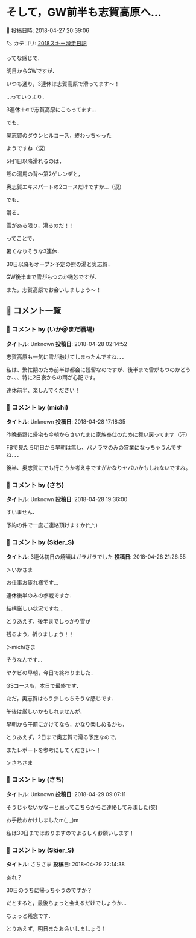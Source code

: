 # そして，GW前半も志賀高原へ…

📅 投稿日時: 2018-04-27 20:39:06

🏷️ カテゴリ: [2018スキー滑走日記](c11b88dc181f34079ab41db74a3587646.md)

ってな感じで．


明日からGWですが．





いつも通り，3連休は志賀高原で滑ってます～！


…っていうより．


3連休＋αで志賀高原にこもってます…





でも．


奥志賀のダウンヒルコース，終わっちゃった


ようですね（涙）


5月1日以降滑れるのは，


熊の湯馬の背～第2ゲレンデと，


奥志賀エキスパートの2コースだけですか…（涙）


でも．


滑る．


雪がある限り，滑るのだ！！





ってことで．


暑くなりそうな3連休．


30日以降もオープン予定の熊の湯と奥志賀．


GW後半まで雪がもつのか微妙ですが．





また，志賀高原でお会いしましょう～！

## 💬 コメント一覧

### 💬 コメント by (いか＠まだ職場)
**タイトル**: Unknown
**投稿日**: 2018-04-28 02:14:52

志賀高原も一気に雪が融けてしまったんですね、、、

私は、繁忙期のため前半は都会に残留なのですが、後半まで雪がもつのかどうか、、、特に2日夜からの雨が心配です。

連休前半、楽しんでください！

### 💬 コメント by (michi)
**タイトル**: Unknown
**投稿日**: 2018-04-28 17:18:35

昨晩長野に帰宅も今朝からさいたまに家族奉仕のために舞い戻ってます（汗）

FBで見たら明日から早朝は無し、パノラマのみの営業になっちゃうんですね、、、

後半、奥志賀にでも行こうか考え中ですがかなりヤバいかもしれないですね。

### 💬 コメント by (さち)
**タイトル**: Unknown
**投稿日**: 2018-04-28 19:36:00

すいません、

予約の件で一度ご連絡頂けますか(^_^;)

### 💬 コメント by (Skier_S)
**タイトル**: 3連休初日の焼額はガラガラでした
**投稿日**: 2018-04-28 21:26:55

＞いかさま

お仕事お疲れ様です…

連休後半のみの参戦ですか．

結構厳しい状況ですね…

とりあえず，後半までしっかり雪が

残るよう，祈りましょう！！



＞michiさま

そうなんです…

ヤケビの早朝，今日で終わりました．

GSコースも，本日で最終です．

ただ，奥志賀はもう少しもちそうな感じです．

午後は厳しいかもしれませんが，

早朝から午前にかけてなら，かなり楽しめるかも．

とりあえず，2日まで奥志賀で滑る予定なので，

またレポートを参考にしてください～！



＞さちさま

### 💬 コメント by (さち)
**タイトル**: Unknown
**投稿日**: 2018-04-29 09:07:11

そうじゃないかなーと思ってこちらからご連絡してみました(笑)

お手数おかけしましたm(_ _)m

私は30日まではおりますのでよろしくお願いします！

### 💬 コメント by (Skier_S)
**タイトル**: さちさま
**投稿日**: 2018-04-29 22:14:38

あれ？

30日のうちに帰っちゃうのですか？

だとすると，最後ちょっと会えるだけでしょうか…

ちょっと残念です．

とりあえず，明日またお会いしましょう！

